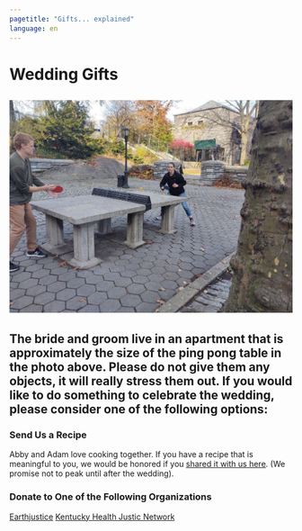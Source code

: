 ```yaml
---
pagetitle: "Gifts... explained"
language: en
---
```


# Wedding Gifts
![Ping pong in the Park](ping-pong.jpg "Abby crushing Adam.")
----------------------------------

## The bride and groom live in an apartment that is approximately the size of the ping pong table in the photo above. Please do not give them any objects, it will really stress them out. If you would like to do something to celebrate the wedding, please consider one of the following options:

### Send Us a Recipe
Abby and Adam love cooking together. If you have a recipe that is meaningful to you, we would be honored if you [shared it with us here](https://docs.google.com/forms/d/e/1FAIpQLSflDsgaINNFb1mQ5RrbVeKXHBI4n04-NO79r2ZZ8d_cg_YUjQ/viewform?usp=sf_link). (We promise not to peak until after the wedding).


### Donate to One of the Following Organizations
[Earthjustice](https://act.earthjustice.org/jDWyVKMihkC16JuIF4SJAg2?sourceid=1045138&ms=220805_paid_dfe_google_issue_cntrl&utm_source=google&utm_medium=paid&utm_campaign=newdon&utm_term=branded&utm_content=cntrl&gclid=Cj0KCQiA99ybBhD9ARIsALvZavVeO9Puc7tc2G8PQ9PJRJgXql7RVCQn-j4j5jKNm75wSVPcAQh3364aAsxtEALw_wcB)
[Kentucky Health Justic Network](https://kentuckyhealthjusticenetwork.networkforgood.com/projects/114665-main-giving-page)

